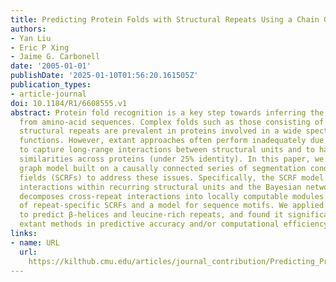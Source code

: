 ```yaml
---
title: Predicting Protein Folds with Structural Repeats Using a Chain Graph Model
authors:
- Yan Liu
- Eric P Xing
- Jaime G. Carbonell
date: '2005-01-01'
publishDate: '2025-01-10T01:56:20.161505Z'
publication_types:
- article-journal
doi: 10.1184/R1/6608555.v1
abstract: Protein fold recognition is a key step towards inferring the tertiary structures
  from amino-acid sequences. Complex folds such as those consisting of interacting
  structural repeats are prevalent in proteins involved in a wide spectrum of biological
  functions. However, extant approaches often perform inadequately due to their inability
  to capture long-range interactions between structural units and to handle low sequence
  similarities across proteins (under 25% identity). In this paper, we propose a chain
  graph model built on a causally connected series of segmentation conditional random
  fields (SCRFs) to address these issues. Specifically, the SCRF model captures long-range
  interactions within recurring structural units and the Bayesian network backbone
  decomposes cross-repeat interactions into locally computable modules consisting
  of repeat-specific SCRFs and a model for sequence motifs. We applied this model
  to predict β-helices and leucine-rich repeats, and found it significantly outperforms
  extant methods in predictive accuracy and/or computational efficiency.
links:
- name: URL
  url: 
    https://kilthub.cmu.edu/articles/journal_contribution/Predicting_Protein_Folds_with_Structural_Repeats_Using_a_Chain_Graph_Model/6608555/1
---
```

